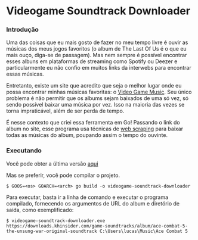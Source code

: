 # Videogame Soundtrack Downloader

### Introdução
Uma das coisas que eu mais gosto de fazer no meu tempo livre é ouvir as músicas dos meus jogos favoritos (o album de The Last Of Us é o que eu mais ouço, diga-se de passagem). Mas nem sempre é possível encontrar esses albuns em plataformas de streaming como Spotify ou Deezer e particularmente eu não confio em muitos links da interwebs para encontrar essas músicas.

Entretanto, existe um site que acredito que seja o melhor lugar onde eu possa encontrar minhas músicas favoritas: o [Video Game Music](https://downloads.khinsider.com). Seu único problema é não permitir que os albums sejam baixados de uma só vez, só sendo possível baixar uma música por vez. Isso na maioria das vezes se torna impraticável, além de ser perda de tempo.

É nesse contexto que criei essa ferramenta em Go! Passando o link do album no site, esse programa usa técnicas de [web scraping](https://en.wikipedia.org/wiki/Web_scraping) para baixar todas as músicas do album, poupando assim o tempo do ouvinte.

### Executando
Você pode obter a última versão [aqui](https://drive.google.com/file/d/1JbgfIB1oEYP2azdiOsvbU-2wGAH04J7o/view?usp=sharing)

Mas se preferir, você pode compilar o projeto.
```
$ GOOS=<os> GOARCH=<arch> go build -o videogame-soundtrack-downloader
```

Para executar, basta ir a linha de comando e executar o programa compilado, fornecendo os argumentos de URL do album e diretório de saída, como exemplificado:

```
$ videogame-soundtrack-downloader.exe https://downloads.khinsider.com/game-soundtracks/album/ace-combat-5-the-unsung-war-original-soundtrack C:\Users\lucas\Music\Ace Combat 5
```
